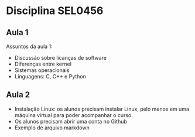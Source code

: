 # Disciplina SEL0456

## Aula 1

Assuntos da aula 1:

- Discussão sobre licanças de software
- Diferenças entre kernel
- Sistemas operacionais
- Linguagens: C, C++ e Python

## Aula 2

- Instalação Linux: os alunos precisam instalar Linux, pelo menos em uma máquina virtual para poder acompanhar o curso.
- Os alunos precisam abrir uma conta no Github
- Exemplo de arquivo markdown
